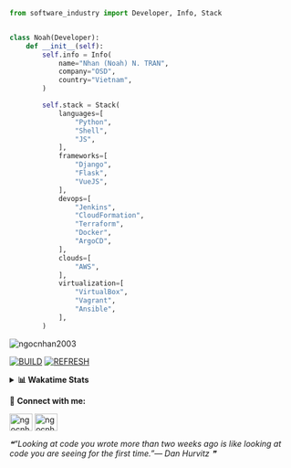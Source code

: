 ```python
from software_industry import Developer, Info, Stack


class Noah(Developer):
    def __init__(self):
        self.info = Info(
            name="Nhan (Noah) N. TRAN",
            company="OSD",
            country="Vietnam",
        )

        self.stack = Stack(
            languages=[
                "Python",
                "Shell",
                "JS",
            ],
            frameworks=[
                "Django",
                "Flask",
                "VueJS",
            ],
            devops=[
                "Jenkins",
                "CloudFormation",
                "Terraform",
                "Docker",
                "ArgoCD",
            ],
            clouds=[
                "AWS",
            ],
            virtualization=[
                "VirtualBox",
                "Vagrant",
                "Ansible",
            ],
        )
```
<img src="https://komarev.com/ghpvc/?username=ngocnhan2003&label=Profile%20views&color=0e75b6&style=flat" alt="ngocnhan2003" /> 

[![BUILD](https://github.com/ngocnhan2003/ngocnhan2003/actions/workflows/001_build.yml/badge.svg)](https://github.com/ngocnhan2003/ngocnhan2003/actions/workflows/001_build.yml)
[![REFRESH](https://github.com/ngocnhan2003/ngocnhan2003/actions/workflows/002_refresh.yml/badge.svg)](https://github.com/ngocnhan2003/ngocnhan2003/actions/workflows/002_refresh.yml)

<details> 
  <summary><b>📊 Wakatime Stats</b></summary>
  <br>
  
<!--START_SECTION:waka-->
![Code Time](http://img.shields.io/badge/Code%20Time-517%20hrs%2048%20mins-blue)

**I'm a Night 🦉** 

```text
🌞 Morning    36 commits     ████░░░░░░░░░░░░░░░░░░░░░   17.22% 
🌆 Daytime    63 commits     ███████░░░░░░░░░░░░░░░░░░   30.14% 
🌃 Evening    46 commits     █████░░░░░░░░░░░░░░░░░░░░   22.01% 
🌙 Night      64 commits     ███████░░░░░░░░░░░░░░░░░░   30.62%

```
📅 **I'm Most Productive on Tuesday** 

```text
Monday       41 commits     █████░░░░░░░░░░░░░░░░░░░░   19.62% 
Tuesday      92 commits     ███████████░░░░░░░░░░░░░░   44.02% 
Wednesday    44 commits     █████░░░░░░░░░░░░░░░░░░░░   21.05% 
Thursday     5 commits      ░░░░░░░░░░░░░░░░░░░░░░░░░   2.39% 
Friday       4 commits      ░░░░░░░░░░░░░░░░░░░░░░░░░   1.91% 
Saturday     9 commits      █░░░░░░░░░░░░░░░░░░░░░░░░   4.31% 
Sunday       14 commits     █░░░░░░░░░░░░░░░░░░░░░░░░   6.7%

```


📊 **This Week I Spent My Time On** 

```text
⌚︎ Time Zone: Asia/Ho_Chi_Minh

💬 Programming Languages: 
Go                       19 hrs 9 mins       █████████████████████░░░░   86.56% 
SQL                      1 hr 58 mins        ██░░░░░░░░░░░░░░░░░░░░░░░   8.92% 
Other                    22 mins             ░░░░░░░░░░░░░░░░░░░░░░░░░   1.66% 
Text                     18 mins             ░░░░░░░░░░░░░░░░░░░░░░░░░   1.4% 
JavaScript               7 mins              ░░░░░░░░░░░░░░░░░░░░░░░░░   0.57%

🔥 Editors: 
GoLand                   21 hrs 8 mins       ████████████████████████░   95.56% 
VS Code                  58 mins             █░░░░░░░░░░░░░░░░░░░░░░░░   4.44%

💻 Operating System: 
Linux                    21 hrs 58 mins      ████████████████████████░   99.28% 
Mac                      9 mins              ░░░░░░░░░░░░░░░░░░░░░░░░░   0.72%

```

**I Mostly Code in Python** 

```text
Python                   14 repos            ███████████░░░░░░░░░░░░░░   43.75% 
JavaScript               6 repos             ████░░░░░░░░░░░░░░░░░░░░░   18.75% 
TypeScript               2 repos             █░░░░░░░░░░░░░░░░░░░░░░░░   6.25% 
Kotlin                   2 repos             █░░░░░░░░░░░░░░░░░░░░░░░░   6.25% 
Vue                      2 repos             █░░░░░░░░░░░░░░░░░░░░░░░░   6.25%

```



 Last Updated on 21/09/2022 05:54:44 UTC+7
<!--END_SECTION:waka-->
</details>

🔗 **Connect with me:**

<a href="https://linkedin.com/in/ngocnhan2003" target="blank"><img align="center" src="https://raw.githubusercontent.com/rahuldkjain/github-profile-readme-generator/master/src/images/icons/Social/linked-in-alt.svg" alt="ngocnhan2003" height="30" width="40" /></a>
<a href="https://instagram.com/ngocnhan2003" target="blank"><img align="center" src="https://raw.githubusercontent.com/rahuldkjain/github-profile-readme-generator/master/src/images/icons/Social/instagram.svg" alt="ngocnhan2003" height="30" width="40" /></a>


<!--STARTS_HERE_QUOTE_README-->
<i>❝“Looking at code you wrote more than two weeks ago is like looking at code you are seeing for the first time.”— Dan Hurvitz   ❞</i>
<!--ENDS_HERE_QUOTE_README-->
